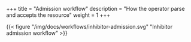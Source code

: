 +++
title = "Admission workflow"
description = "How the operator parse and accepts the resource"
weight = 1
+++

{{< figure "/img/docs/workflows/inhibitor-admission.svg" "Inhibitor admission workflow" >}}

